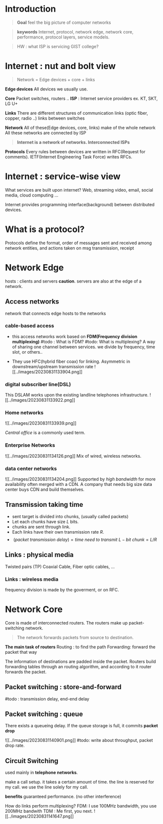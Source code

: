 # Introduction

>**Goal**
>feel the big picture of computer networks

>**keywords**
>Internet, protocol, network edge, network core, performance, protocol layers, service models.

> HW :
> what ISP is servicing GIST college?
# Internet : nut and bolt view
> Network = Edge devices + core + links

**Edge devices**
All devices we usually use.

**Core**
Packet switches, routers ..
	**ISP** : Internet service providers 
	ex. KT, SKT, LG U+

**Links**
There are different structures of communication links (optic fiber, copper, radio ..)
links between switches

**Network**
All of these(Edge devices, core, links) make of the whole network
All these networks are connected by ISP 

> **Internet is a network of networks. Interconnected ISPs**

**Protocols**
Every rules between devices are written in RFC(Request for comments).
IETF(Internet Engineering Task Force) writes RFCs.

# Internet : service-wise view
What services are built upon internet?
Web, streaming video, email, social media, cloud computing ...

Internet provides programming interface(background) between distributed devices. 

# What is a protocol?
Protocols define the format, order of messages sent and received among network entities, and actions taken on msg transmission, receipt


# Network Edge
hosts : clients and servers
**caution**. servers are also at the edge of a network.

## Access networks 
network that connects edge hosts to the networks

### cable-based access
* this access networks work based on **FDM(Frequency division multiplexing)**
	#todo : What is FDM?
	#todo: What is multiplexing? A way of sharing one channel between services. we divide by frequency, time slot, or others..
	 
* They use HFC(hybrid fiber coax) for linking. Asymmetric in downstream/upstream transmission rate
![[../images/20230831133904.png]]
### digital subscriber line(DSL)
This DSLAM works upon the existing landline telephones infrastructure.
![[../images/20230831133922.png]]
### Home networks
![[../images/20230831133939.png]]

*Central office* is a commonly used term. 

### Enterprise Networks
![[../images/20230831134126.png]]
Mix of wired, wireless networks.

### data center networks
![[../images/20230831134204.png]]
Supported by *high bandwidth* for more availability
often merged with a CDN. A company that needs big size data center buys CDN and build themselves. 


## Transmission taking time
* sent target is divided into chunks, (usually called packets)
* Let each chunks have size $L$ bits.
* chunks are sent through link.
* Each links have their own transmission rate $R$.
*	$$(packet\: transmission\: delay) = time\:need\:to\:transmit\:L-bit\:chunk = L/R$$

## Links : physical media
Twisted pairs (TP)
Coaxial Cable, Fiber optic cables, ...

### Links : wireless media
frequency division is made by the goverment, or on RFC.

# Network Core
Core is made of interconnected routers. 
The routers make up packet-switching network.

>The network forwards packets from source to destination. 

**The main task of routers**
Routing : to find the path
Forwarding: forward the packet that way

The information of destinations are padded inside the packet.
Routers build forwarding tables through an routing algorithm, 
and according to it router forwards the packet.

## Packet switching : store-and-forward
#todo : transmission delay, end-end delay

## Packet switching : queue

There exists a queueing delay.
If the queue storage is full, it commits **packet drop**

![[../images/20230831140901.png]]
#todo: write about throughput, packet drop rate.
## Circuit Switching
used mainly in **telephone networks**.

make a call setup. it takes a certain amount of time.
the line is reserved for my call.
we use the line solely for my call.

**benefits**
guaranteed performance. (no other interference)

How do links perform multiplexing?
FDM: I use 100MHz bandwidth, you use 200MHz bandwith
TDM : Me first, you next.
![[../images/20230831141647.png]]






